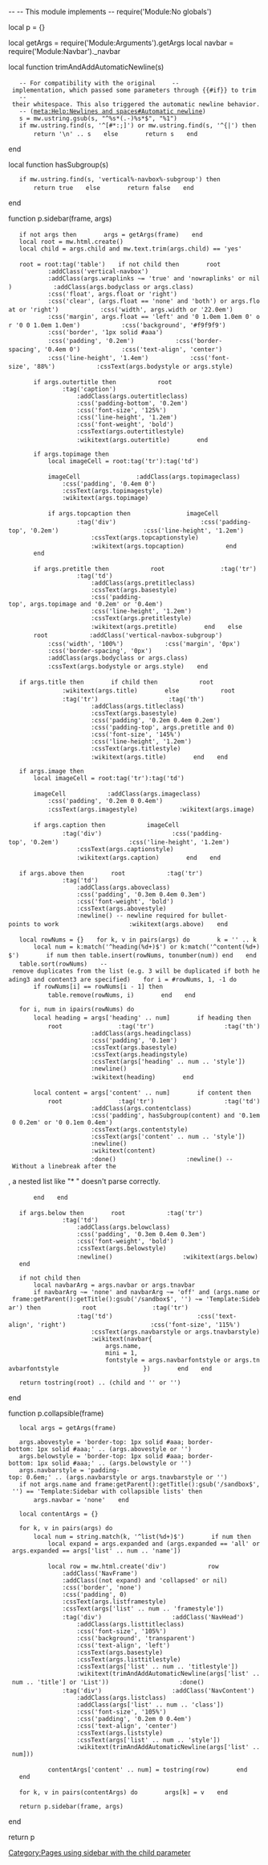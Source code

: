 -- -- This module implements -- require('Module:No globals')

local p = {}

local getArgs = require('Module:Arguments').getArgs local navbar =
require('Module:Navbar')._navbar

local function trimAndAddAutomaticNewline(s)

`   -- For compatibility with the original `
`   -- implementation, which passed some parameters through {{#if}} to trim`
`   -- their whitespace. This also triggered the automatic newline behavior.`
`   -- (`[`meta:Help:Newlines and spaces#Automatic newline`](meta:Help:Newlines_and_spaces#Automatic_newline "wikilink")`)`
`   s = mw.ustring.gsub(s, "^%s*(.-)%s*$", "%1")`
`   if mw.ustring.find(s, '^[#*:;]') or mw.ustring.find(s, '^{|') then`
`       return '\n' .. s`
`   else`
`       return s`
`   end`

end

local function hasSubgroup(s)

`   if mw.ustring.find(s, 'vertical%-navbox%-subgroup') then`
`       return true`
`   else`
`       return false`
`   end`

end

function p.sidebar(frame, args)

`   if not args then`
`       args = getArgs(frame)`
`   end`
`   local root = mw.html.create()`
`   local child = args.child and mw.text.trim(args.child) == 'yes'`

`   root = root:tag('table')`
`   if not child then`
`       root `
`           :addClass('vertical-navbox')`
`           :addClass(args.wraplinks ~= 'true' and 'nowraplinks' or nil)`
`           :addClass(args.bodyclass or args.class)`
`           :css('float', args.float or 'right')`
`           :css('clear', (args.float == 'none' and 'both') or args.float or 'right')`
`           :css('width', args.width or '22.0em')`
`           :css('margin', args.float == 'left' and '0 1.0em 1.0em 0' or '0 0 1.0em 1.0em')`
`           :css('background', '#f9f9f9')`
`           :css('border', '1px solid #aaa')`
`           :css('padding', '0.2em')`
`           :css('border-spacing', '0.4em 0')`
`           :css('text-align', 'center')`
`           :css('line-height', '1.4em')`
`           :css('font-size', '88%')`
`           :cssText(args.bodystyle or args.style)`

`       if args.outertitle then`
`           root`
`               :tag('caption')`
`                   :addClass(args.outertitleclass)`
`                   :css('padding-bottom', '0.2em')`
`                   :css('font-size', '125%')`
`                   :css('line-height', '1.2em')`
`                   :css('font-weight', 'bold')`
`                   :cssText(args.outertitlestyle)`
`                   :wikitext(args.outertitle)`
`       end`

`       if args.topimage then`
`           local imageCell = root:tag('tr'):tag('td')`

`           imageCell`
`               :addClass(args.topimageclass)`
`               :css('padding', '0.4em 0')`
`               :cssText(args.topimagestyle)`
`               :wikitext(args.topimage)`

`           if args.topcaption then`
`               imageCell`
`                   :tag('div')`
`                       :css('padding-top', '0.2em')`
`                       :css('line-height', '1.2em')`
`                       :cssText(args.topcaptionstyle)`
`                       :wikitext(args.topcaption)`
`           end`
`       end`

`       if args.pretitle then`
`           root`
`               :tag('tr')`
`                   :tag('td')`
`                       :addClass(args.pretitleclass)`
`                       :cssText(args.basestyle)`
`                       :css('padding-top', args.topimage and '0.2em' or '0.4em')`
`                       :css('line-height', '1.2em')`
`                       :cssText(args.pretitlestyle)`
`                       :wikitext(args.pretitle)`
`       end`
`   else`
`       root`
`           :addClass('vertical-navbox-subgroup')`
`           :css('width', '100%')`
`           :css('margin', '0px')`
`           :css('border-spacing', '0px')`
`           :addClass(args.bodyclass or args.class)`
`           :cssText(args.bodystyle or args.style)`
`   end`

`   if args.title then`
`       if child then`
`           root`
`               :wikitext(args.title)`
`       else`
`           root`
`               :tag('tr')`
`                   :tag('th')`
`                       :addClass(args.titleclass)`
`                       :cssText(args.basestyle)`
`                       :css('padding', '0.2em 0.4em 0.2em')`
`                       :css('padding-top', args.pretitle and 0)`
`                       :css('font-size', '145%')`
`                       :css('line-height', '1.2em')`
`                       :cssText(args.titlestyle)`
`                       :wikitext(args.title)`
`       end`
`   end`

`   if args.image then`
`       local imageCell = root:tag('tr'):tag('td')`

`       imageCell`
`           :addClass(args.imageclass)`
`           :css('padding', '0.2em 0 0.4em')`
`           :cssText(args.imagestyle)`
`           :wikitext(args.image)`

`       if args.caption then`
`           imageCell`
`               :tag('div')`
`                   :css('padding-top', '0.2em')`
`                   :css('line-height', '1.2em')`
`                   :cssText(args.captionstyle)`
`                   :wikitext(args.caption)`
`       end`
`   end`

`   if args.above then`
`       root`
`           :tag('tr')`
`               :tag('td')`
`                   :addClass(args.aboveclass)`
`                   :css('padding', '0.3em 0.4em 0.3em')`
`                   :css('font-weight', 'bold')`
`                   :cssText(args.abovestyle)`
`                   :newline() -- newline required for bullet-points to work`
`                   :wikitext(args.above)`
`   end`

`   local rowNums = {}`
`   for k, v in pairs(args) do`
`       k = '' .. k`
`       local num = k:match('^heading(%d+)$') or k:match('^content(%d+)$')`
`       if num then table.insert(rowNums, tonumber(num)) end`
`   end`
`   table.sort(rowNums)`
`   -- remove duplicates from the list (e.g. 3 will be duplicated if both heading3 and content3 are specified)`
`   for i = #rowNums, 1, -1 do`
`       if rowNums[i] == rowNums[i - 1] then`
`           table.remove(rowNums, i)`
`       end`
`   end`

`   for i, num in ipairs(rowNums) do`
`       local heading = args['heading' .. num]`
`       if heading then`
`           root`
`               :tag('tr')`
`                   :tag('th')`
`                       :addClass(args.headingclass)`
`                       :css('padding', '0.1em')`
`                       :cssText(args.basestyle)`
`                       :cssText(args.headingstyle)`
`                       :cssText(args['heading' .. num .. 'style'])`
`                       :newline()`
`                       :wikitext(heading)`
`       end`

`       local content = args['content' .. num]`
`       if content then`
`           root`
`               :tag('tr')`
`                   :tag('td')`
`                       :addClass(args.contentclass)`
`                       :css('padding', hasSubgroup(content) and '0.1em 0 0.2em' or '0 0.1em 0.4em')`
`                       :cssText(args.contentstyle)`
`                       :cssText(args['content' .. num .. 'style'])`
`                       :newline()`
`                       :wikitext(content)`
`                       :done()`
`                   :newline() -- Without a linebreak after the `

</td>

, a nested list like "\* " doesn't parse correctly.

`       end`
`   end`

`   if args.below then`
`       root`
`           :tag('tr')`
`               :tag('td')`
`                   :addClass(args.belowclass)`
`                   :css('padding', '0.3em 0.4em 0.3em')`
`                   :css('font-weight', 'bold')`
`                   :cssText(args.belowstyle)`
`                   :newline()`
`                   :wikitext(args.below)`
`   end`

`   if not child then`
`       local navbarArg = args.navbar or args.tnavbar`
`       if navbarArg ~= 'none' and navbarArg ~= 'off' and (args.name or frame:getParent():getTitle():gsub('/sandbox$', '') ~= 'Template:Sidebar') then`
`           root`
`               :tag('tr')`
`                   :tag('td')`
`                       :css('text-align', 'right')`
`                       :css('font-size', '115%')`
`                       :cssText(args.navbarstyle or args.tnavbarstyle)`
`                       :wikitext(navbar{`
`                           args.name,`
`                           mini = 1,`
`                           fontstyle = args.navbarfontstyle or args.tnavbarfontstyle`
`                       })`
`       end`
`   end`

`   return tostring(root) .. (child and '' or '')`

end

function p.collapsible(frame)

`   local args = getArgs(frame)`

`   args.abovestyle = 'border-top: 1px solid #aaa; border-bottom: 1px solid #aaa;' .. (args.abovestyle or '')`
`   args.belowstyle = 'border-top: 1px solid #aaa; border-bottom: 1px solid #aaa;' .. (args.belowstyle or '')`
`   args.navbarstyle = 'padding-top: 0.6em;' .. (args.navbarstyle or args.tnavbarstyle or '')`
`   if not args.name and frame:getParent():getTitle():gsub('/sandbox$', '') == 'Template:Sidebar with collapsible lists' then`
`       args.navbar = 'none'`
`   end`

`   local contentArgs = {}`

`   for k, v in pairs(args) do`
`       local num = string.match(k, '^list(%d+)$')`
`       if num then`
`           local expand = args.expanded and (args.expanded == 'all' or args.expanded == args['list' .. num .. 'name'])`

`           local row = mw.html.create('div')`
`           row`
`               :addClass('NavFrame')`
`               :addClass((not expand) and 'collapsed' or nil)`
`               :css('border', 'none')`
`               :css('padding', 0)`
`               :cssText(args.listframestyle)`
`               :cssText(args['list' .. num .. 'framestyle'])`
`               :tag('div')`
`                   :addClass('NavHead')`
`                   :addClass(args.listtitleclass)`
`                   :css('font-size', '105%')`
`                   :css('background', 'transparent')`
`                   :css('text-align', 'left')`
`                   :cssText(args.basestyle)`
`                   :cssText(args.listtitlestyle)`
`                   :cssText(args['list' .. num .. 'titlestyle'])`
`                   :wikitext(trimAndAddAutomaticNewline(args['list' .. num .. 'title'] or 'List'))`
`                   :done()`
`               :tag('div')`
`                   :addClass('NavContent')`
`                   :addClass(args.listclass)`
`                   :addClass(args['list' .. num .. 'class'])`
`                   :css('font-size', '105%')`
`                   :css('padding', '0.2em 0 0.4em')`
`                   :css('text-align', 'center')`
`                   :cssText(args.liststyle)`
`                   :cssText(args['list' .. num .. 'style'])`
`                   :wikitext(trimAndAddAutomaticNewline(args['list' .. num]))`

`           contentArgs['content' .. num] = tostring(row)`
`       end`
`   end`

`   for k, v in pairs(contentArgs) do`
`       args[k] = v`
`   end`

`   return p.sidebar(frame, args)`

end

return p

[Category:Pages using sidebar with the child
parameter](Category:Pages_using_sidebar_with_the_child_parameter "wikilink")